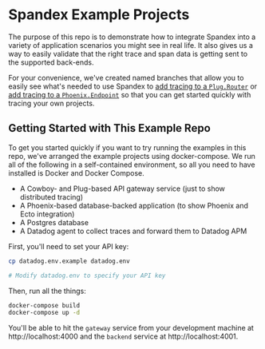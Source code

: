 # Spandex Example Projects

The purpose of this repo is to demonstrate how to integrate Spandex into a
variety of application scenarios you might see in real life. It also gives us a
way to easily validate that the right trace and span data is getting sent to
the supported back-ends.

For your convenience, we've created named branches that allow you to easily see
what's needed to use Spandex to [add tracing to a `Plug.Router`] or [add
tracing to a `Phoenix.Endpoint`] so that you can get started quickly with
tracing your own projects.

[add tracing to a `Phoenix.Endpoint`]: https://github.com/spandex-project/spandex_example/compare/base...trace_backend
[add tracing to a `Plug.Router`]: https://github.com/spandex-project/spandex_example/compare/base...trace_gateway

## Getting Started with This Example Repo

To get you started quickly if you want to try running the examples in this
repo, we've arranged the example projects using docker-compose.  We run all of
the following in a self-contained environment, so all you need to have
installed is Docker and Docker Compose.

* A Cowboy- and Plug-based API gateway service (just to show distributed tracing)
* A Phoenix-based database-backed application (to show Phoenix and Ecto integration)
* A Postgres database
* A Datadog agent to collect traces and forward them to Datadog APM

First, you'll need to set your API key:

```bash
cp datadog.env.example datadog.env

# Modify datadog.env to specify your API key
```

Then, run all the things:

```bash
docker-compose build
docker-compose up -d
```

You'll be able to hit the `gateway` service from your development machine at
http://localhost:4000 and the `backend` service at http://localhost:4001.
